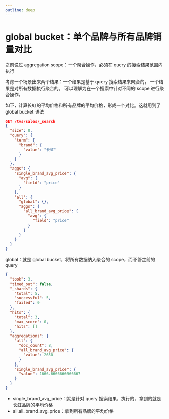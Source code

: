 ```yaml
---
outline: deep
---
```

# global bucket：单个品牌与所有品牌销量对比

之前说过 aggregation scope：一个聚合操作，必须在 query 的搜索结果范围内执行

考虑一个场景出来两个结果：一个结果是基于 query 搜索结果来聚合的， 一个结果是对所有数据执行聚合的。
可以理解为在一个搜索中针对不同的 scope 进行聚合操作。

如下，计算长虹的平均价格和所有品牌的平均价格，形成一个对比。这就用到了 global bucket 语法

```json
GET /tvs/sales/_search
{
  "size": 0,
  "query": {
    "term": {
      "brand": {
        "value": "长虹"
      }
    }
  },
  "aggs": {
    "single_brand_avg_price": {
      "avg": {
        "field": "price"
      }
    },
    "all": {
      "global": {},
      "aggs": {
        "all_brand_avg_price": {
          "avg": {
            "field": "price"
          }
        }
      }
    }
  }
}
```

global：就是 global bucket，将所有数据纳入聚合的 scope，而不管之前的 query

```json
{
  "took": 3,
  "timed_out": false,
  "_shards": {
    "total": 5,
    "successful": 5,
    "failed": 0
  },
  "hits": {
    "total": 3,
    "max_score": 0,
    "hits": []
  },
  "aggregations": {
    "all": {
      "doc_count": 8,
      "all_brand_avg_price": {
        "value": 2650
      }
    },
    "single_brand_avg_price": {
      "value": 1666.6666666666667
    }
  }
}
```

- single_brand_avg_price：就是针对 query 搜索结果，执行的，拿到的就是长虹品牌的平均价格
- all.all_brand_avg_price：拿到所有品牌的平均价格

